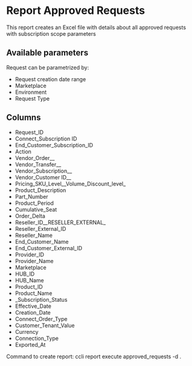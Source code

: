 # Report Approved Requests


This report creates an Excel file with details about all approved requests with subscription scope parameters


## Available parameters

Request can be parametrized by:

* Request creation date range
* Marketplace
* Environment
* Request Type

## Columns
* Request_ID
* Connect_Subscription ID
* End_Customer_Subscription_ID
* Action
* Vendor_Order__
* Vendor_Transfer__
* Vendor_Subscription__
* Vendor_Customer ID__
* Pricing_SKU_Level__Volume_Discount_level_
* Product_Description
* Part_Number
* Product_Period
* Cumulative_Seat
* Order_Delta
* Reseller_ID__RESELLER_EXTERNAL_
* Reseller_External_ID
* Reseller_Name
* End_Customer_Name
* End_Customer_External_ID
* Provider_ID
* Provider_Name
* Marketplace
* HUB_ID
* HUB_Name
* Product_ID
* Product_Name
* _Subscription_Status
* Effective_Date
* Creation_Date
* Connect_Order_Type
* Customer_Tenant_Value
* Currency
* Connection_Type
* Exported_At

Command to create report: ccli report execute approved_requests -d .
